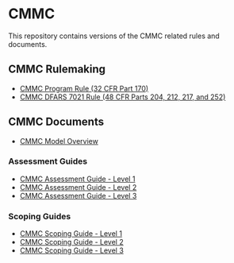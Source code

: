 # CMMC

This repository contains versions of the CMMC related rules and documents.

## CMMC Rulemaking

- [CMMC Program Rule (32 CFR Part 170)](https://github.com/GRCAcademy/CMMC/blob/main/Rulemaking/CMMC%20Program%20Rule%20(32%20CFR%20Part%20170))
- [CMMC DFARS 7021 Rule (48 CFR Parts 204, 212, 217, and 252)](https://github.com/GRCAcademy/CMMC/blob/main/Rulemaking/CMMC%20DFARS%207021%20Rule%20(48%20CFR%20Parts%20204%2C%20212%2C%20217%2C%20and%20252))

## CMMC Documents

- [CMMC Model Overview](https://github.com/GRCAcademy/CMMC/blob/main/Rulemaking/Documents/CMMC%20Model%20Overview)

### Assessment Guides

- [CMMC Assessment Guide - Level 1](https://github.com/GRCAcademy/CMMC/blob/main/Rulemaking/Documents/CMMC%20Assessment%20Guide%20-%20Level%201)
- [CMMC Assessment Guide - Level 2](https://github.com/GRCAcademy/CMMC/blob/main/Rulemaking/Documents/CMMC%20Assessment%20Guide%20-%20Level%202)
- [CMMC Assessment Guide - Level 3](https://github.com/GRCAcademy/CMMC/blob/main/Rulemaking/Documents/CMMC%20Assessment%20Guide%20-%20Level%203)

### Scoping Guides

- [CMMC Scoping Guide - Level 1](https://github.com/GRCAcademy/CMMC/blob/main/Rulemaking/Documents/CMMC%20Scoping%20Guide%20-%20Level%201)
- [CMMC Scoping Guide - Level 2](https://github.com/GRCAcademy/CMMC/blob/main/Rulemaking/Documents/CMMC%20Scoping%20Guide%20-%20Level%202)
- [CMMC Scoping Guide - Level 3](https://github.com/GRCAcademy/CMMC/blob/main/Rulemaking/Documents/CMMC%20Scoping%20Guide%20-%20Level%203)
